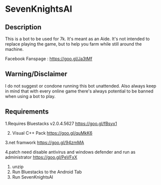 # SevenKnightsAI
## Description
This is a bot to be used for 7k. It's meant as an Aide. It's not intended to replace playing the game, but to help you farm while still around the machine.

Facebook Fanspage : https://goo.gl/Ja3tMf


## Warning/Disclaimer
I do not suggest or condone running this bot unattended.
Also always keep in mind that with every online game there's always potential to be banned when using a bot to play.

## Requirements
1.Requires Bluestacks v2.0.4.5627
 https://goo.gl/fBsyx1 

2. Visual C++ Pack
 https://goo.gl/quMkK6 

3.net framwork
https://goo.gl/94zmMA 

4.patch need disable antivirus and windows defender and run as administrator
 https://goo.gl/PeVFxX 

1. unzip
2. Run Bluestacks to the Android Tab
3. Run SevenKnightsAI
